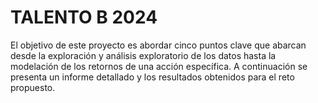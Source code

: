 # TALENTO B 2024

El objetivo de este proyecto es abordar cinco puntos clave que abarcan desde la exploración y análisis exploratorio de los datos hasta la modelación de los retornos de una acción específica. A continuación se presenta un informe detallado y los resultados obtenidos para el reto propuesto.

```{tableofcontents}
```
